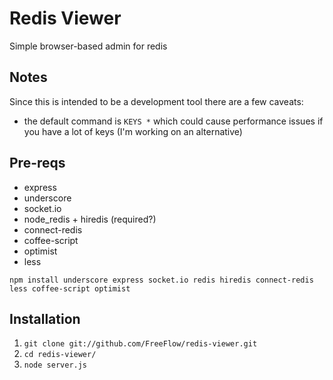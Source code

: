 Redis Viewer
============
Simple browser-based admin for redis

Notes
-----
Since this is intended to be a development tool there are a few caveats:

* the default command is `KEYS *` which could cause performance issues if you have a lot of keys (I'm working on an alternative)

Pre-reqs
-------------
* express
* underscore
* socket.io
* node_redis + hiredis (required?)
* connect-redis
* coffee-script
* optimist
* less

`npm install underscore express socket.io redis hiredis connect-redis less coffee-script optimist`

Installation
------------
1. `git clone git://github.com/FreeFlow/redis-viewer.git`
2. `cd redis-viewer/`
3. `node server.js`